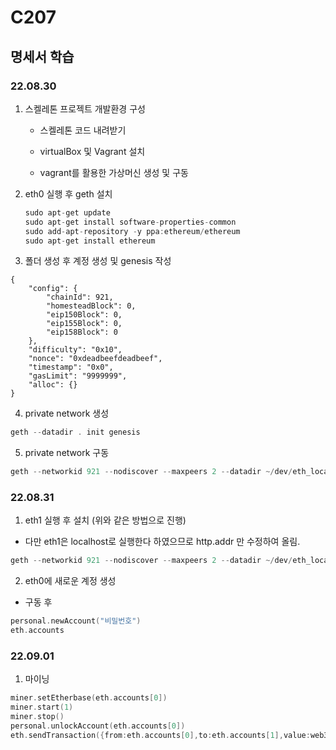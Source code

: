# C207

## 명세서 학습

### 22.08.30

1. 스켈레톤 프로젝트 개발환경 구성
   
   - 스켈레톤 코드 내려받기
   
   - virtualBox 및 Vagrant 설치
   
   - vagrant를 활용한 가상머신 생성 및 구동

2. eth0 실행 후 geth 설치
   
   ```c
   sudo apt-get update
   sudo apt-get install software-properties-common
   sudo add-apt-repository -y ppa:ethereum/ethereum
   sudo apt-get install ethereum
   ```

3. 폴더 생성 후 계정 생성 및 genesis 작성

```t
{
	"config": {
		"chainId": 921,
		"homesteadBlock": 0,
		"eip150Block": 0,
		"eip155Block": 0,
		"eip158Block": 0
	},
	"difficulty": "0x10",
	"nonce": "0xdeadbeefdeadbeef",
	"timestamp": "0x0",
	"gasLimit": "9999999",
	"alloc": {}
}

```

4. private network 생성

```c
geth --datadir . init genesis
```

5. private network 구동

```c
geth --networkid 921 --nodiscover --maxpeers 2 --datadir ~/dev/eth_localdata --http --http.addr "0.0.0.0" --http.port 8545 --http.corsdomain "*" --http.api "db,eth,debug,miner,net,personal,web3" --allow-insecure-unlock console
```

### 22.08.31

1. eth1 실행 후 설치 (위와 같은 방법으로 진행)

* 다만 eth1은 localhost로 실행한다 하였으므로 http.addr 만 수정하여 올림.
```c
geth --networkid 921 --nodiscover --maxpeers 2 --datadir ~/dev/eth_localdata --allow-insecure-unlock console
```
2. eth0에 새로운 계정 생성

* 구동 후
```c
personal.newAccount("비밀번호")
eth.accounts
```

### 22.09.01

1. 마이닝

```c
miner.setEtherbase(eth.accounts[0])
miner.start(1)
miner.stop()
personal.unlockAccount(eth.accounts[0])
eth.sendTransaction({from:eth.accounts[0],to:eth.accounts[1],value:web3.toWei(10,"Ether")})
```